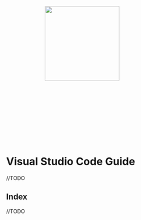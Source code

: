 <img src="" align="right" width="200" height="200" style="padding:200px;"/>

# Visual Studio Code Guide

//TODO

## Index

//TODO
